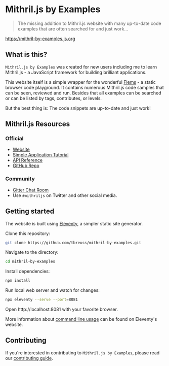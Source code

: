# Mithril.js by Examples

> The missing addition to Mithril.js website with many up-to-date code examples that are often searched for and just work...

<https://mithril-by-examples.js.org>

## What is this?

`Mithril.js by Examples` was created for new users including me to learn Mithril.js - a JavaScript framework for building brilliant applications.

This website itself is a simple wrapper for the wonderful [Flems](https://flems.io) - a static browser code playground.
It contains numerous Mithril.js code samples that can be seen, reviewed and run.
Besides that all examples can be searched or can be listed by tags, contributes, or levels.

But the best thing is: The code snippets are up-to-date and just work!

## Mithril.js Resources

### Official

- [Website](https://mithril.js.org)
- [Simple Application Tutorial](https://mithril.js.org/simple-application.html)
- [API Reference](https://mithril.js.org/api.html)
- [GitHub Repo](https://github.com/MithrilJS/mithril.js)

### Community

- [Gitter Chat Room](https://gitter.im/mithriljs/mithril.js)
- Use `#mithriljs` on Twitter and other social media.

## Getting started

The website is built using [Eleventy](https://www.11ty.dev), a simpler static site generator.

Clone this repository:

~~~bash
git clone https://github.com/tbreuss/mithril-by-examples.git
~~~

Navigate to the directory:

~~~bash
cd mithril-by-examples
~~~

Install dependencies:

~~~bash
npm install
~~~

Run local web server and watch for changes:

~~~bash
npx eleventy --serve --port=8081
~~~

Open http://localhost:8081 with your favorite browser.

More information about [command line usage](https://www.11ty.dev/docs/usage/) can be found on Eleventy's website.

## Contributing

If you're interested in contributing to `Mithril.js by Examples`, please read our [contributing guide](Contribute.md).
